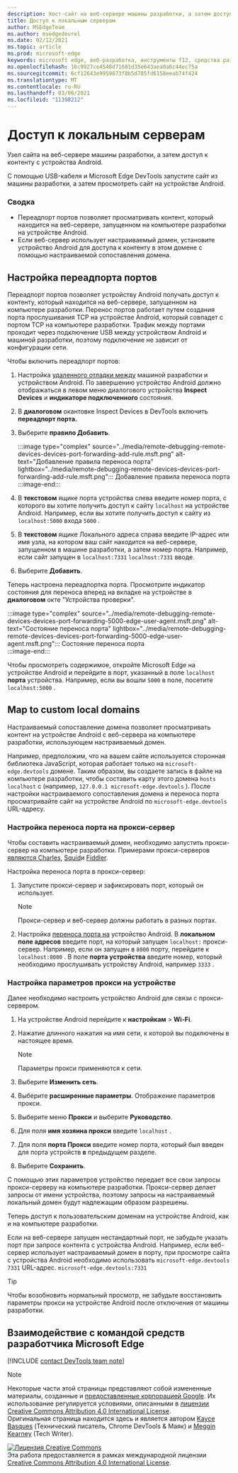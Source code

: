 ```yaml
---
description: Хост-сайт на веб-сервере машины разработки, а затем доступ к контенту с устройства Android.
title: Доступ к локальным серверам
author: MSEdgeTeam
ms.author: msedgedevrel
ms.date: 02/12/2021
ms.topic: article
ms.prod: microsoft-edge
keywords: microsoft edge, веб-разработка, инструменты f12, средства разработчика
ms.openlocfilehash: 16c9927ce4548d71681d35e643aea0a6c44ec75a
ms.sourcegitcommit: 6cf12643e9959873f8b5d785fd6158eeab74f424
ms.translationtype: MT
ms.contentlocale: ru-RU
ms.lasthandoff: 03/06/2021
ms.locfileid: "11398212"
---
```

<!-- Copyright Kayce Basques 

   Licensed under the Apache License, Version 2.0 (the "License");
   you may not use this file except in compliance with the License.
   You may obtain a copy of the License at

       https://www.apache.org/licenses/LICENSE-2.0

   Unless required by applicable law or agreed to in writing, software
   distributed under the License is distributed on an "AS IS" BASIS,
   WITHOUT WARRANTIES OR CONDITIONS OF ANY KIND, either express or implied.
   See the License for the specific language governing permissions and
   limitations under the License.  -->  

# <a name="access-local-servers"></a>Доступ к локальным серверам  

Узел сайта на веб-сервере машины разработки, а затем доступ к контенту с устройства Android.  

С помощью USB-кабеля и Microsoft Edge DevTools запустите сайт из машины разработки, а затем просмотреть сайт на устройстве Android.  

### <a name="summary"></a>Сводка  

*   Переадпорт портов позволяет просматривать контент, который находится на веб-сервере, запущенном на компьютере разработки на устройстве Android.  
*   Если веб-сервер использует настраиваемый домен, установите устройство Android для доступа к контенту в этом домене с помощью настраиваемой сопоставления домена.  

## <a name="set-up-port-forwarding"></a>Настройка переадпорта портов  

Переадпорт портов позволяет устройству Android получать доступ к контенту, который находится на веб-сервере, запущенном на компьютере разработки.  Перенос портов работает путем создания порта прослушивания TCP на устройстве Android, который совпадет с портом TCP на компьютере разработки.  Трафик между портами проходит через подключение USB между устройством Android и машиной разработки, поэтому подключение не зависит от конфигурации сети.  

Чтобы включить переадпорт портов:  

1.  Настройка [удаленного отладки между][RemoteDebuggingGettingStarted] машиной разработки и устройством Android.  По завершению устройство Android должно отображаться в левом меню диалогового устройства **Inspect Devices** и **индикаторе подключенного** состояния.  
1.  В **диалоговом** окантовке Inspect Devices в DevTools включить **переадпорт порта.**  
1.  Выберите **правило Добавить**.  
    
    :::image type="complex" source="../media/remote-debugging-remote-devices-devices-port-forwarding-add-rule.msft.png" alt-text="Добавление правила переноса порта" lightbox="../media/remote-debugging-remote-devices-devices-port-forwarding-add-rule.msft.png":::
       Добавление правила переноса порта  
    :::image-end:::  
    
1.  В **текстовом** ящике порта устройства слева введите номер порта, с которого вы хотите получить доступ к сайту `localhost` на устройстве Android.  Например, если вы хотите получить доступ к сайту из `localhost:5000` входа `5000` .  
1.  В **текстовом** ящике Локального адреса справа введите IP-адрес или имя узла, на котором ваш сайт находится на веб-сервере, запущенном в машине разработки, а затем номер порта.  Например, если сайт запущен в `localhost:7331` `localhost:7331` вводе.  
1.  Выберите **Добавить**.  
    
Теперь настроена переадпортка порта.  Просмотрите индикатор состояния для переноса вперед на вкладке на устройстве в **диалоговом** окте "Устройства проверки".  

:::image type="complex" source="../media/remote-debugging-remote-devices-devices-port-forwarding-5000-edge-user-agent.msft.png" alt-text="Состояние переноса порта" lightbox="../media/remote-debugging-remote-devices-devices-port-forwarding-5000-edge-user-agent.msft.png":::
   Состояние переноса порта  
:::image-end:::  

Чтобы просмотреть содержимое, откройте Microsoft Edge на устройстве Android и перейдите в порт, указанный в поле `localhost` **порта** устройства.  Например, если вы вошли `5000` в поле, посетите `localhost:5000` .  

## <a name="map-to-custom-local-domains"></a>Map to custom local domains  

Настраиваемый сопоставление домена позволяет просматривать контент на устройстве Android с веб-сервера на компьютере разработки, использующем настраиваемый домен.  

Например, предположим, что на вашем сайте используется сторонная библиотека JavaScript, которая работает только на `microsoft-edge.devtools` домене.  Таким образом, вы создаете запись в файле на компьютере разработки, чтобы составить карту этого домена `hosts` `localhost` с \(например, `127.0.0.1 microsoft-edge.devtools` \).  После настройки настраиваемого сопоставления домена и переноса порта просматривайте сайт на устройстве Android по `microsoft-edge.devtools` URL-адресу.  

### <a name="set-up-port-forwarding-to-proxy-server"></a>Настройка переноса порта на прокси-сервер  

Чтобы составить настраиваемый домен, необходимо запустить прокси-сервер на компьютере разработки.  Примерами прокси-серверов [являются Charles,][CharlesWebDebuggingProxy] [Squid][SquidOptimisingWebDelivery]и [Fiddler][FiddlerWebDebuggingProxy].  

Настройка переноса порта в прокси-сервер:  

1.  Запустите прокси-сервер и зафиксировать порт, который он использует.  
    
    > [!NOTE]
    > Прокси-сервер и веб-сервер должны работать в разных портах.  
    
1.  Настройка [переноса порта на](#set-up-port-forwarding) устройство Android.  В **локальном поле адресов** введите порт, на который запущен `localhost:` прокси-сервер.  Например, если он запущен в `8000` порту, перейдите к `localhost:8000` .  В поле **порта устройства** введите номер, который необходимо прослушивать устройству Android, например `3333` .  
    
### <a name="configure-proxy-settings-on-your-device"></a>Настройка параметров прокси на устройстве  

Далее необходимо настроить устройство Android для связи с прокси-сервером.  

1.  На устройстве Android перейдите к **настройкам**  >  **Wi-Fi**.  
1.  Нажатие длинного нажатия на имя сети, к которой вы подключены в настоящее время.  
    
    > [!NOTE]
    > Параметры прокси применяются к сети.  
    
1.  Выберите **Изменить сеть**.  
1.  Выберите **расширенные параметры**.  Отображение параметров прокси.  
1.  Выберите меню **Прокси** и выберите **Руководство**.  
1.  Для поля **имя хозяина прокси** введите `localhost` .  
1.  Для поля **порта Прокси** введите номер порта, который был введен для порта устройств **в** предыдущем разделе.  
1.  Выберите **Сохранить**.  
    
С помощью этих параметров устройство передает все свои запросы прокси-серверу на компьютере разработки.  Прокси-сервер делает запросы от имени устройства, поэтому запросы на настраиваемый локальный домен будут надлежащим образом разрешены.  

Теперь доступ к пользовательским доменам на устройстве Android, как и на компьютере разработки.  

Если на веб-сервере запущен нестандартный порт, не забудьте указать порт при запросе контента с устройства Android.  Например, если веб-сервер использует настраиваемый домен в порту, при просмотре сайта с устройства Android необходимо использовать `microsoft-edge.devtools` `7331` URL-адрес. `microsoft-edge.devtools:7331`  

> [!TIP]
> Чтобы возобновить нормальный просмотр, не забудьте восстановить параметры прокси на устройстве Android после отключения от машины разработки.  

## <a name="getting-in-touch-with-the-microsoft-edge-devtools-team"></a>Взаимодействие с командой средств разработчика Microsoft Edge  

[!INCLUDE [contact DevTools team note](../includes/contact-devtools-team-note.md)]  

<!-- links -->  

[RemoteDebuggingGettingStarted]: ./index.md "Начало работы с удаленной отладки устройств Android | Документы Майкрософт"  

[CharlesWebDebuggingProxy]: https://www.charlesproxy.com "Прокси-сервер веб-отладки Charles"  

[SquidOptimisingWebDelivery]: https://www.squid-cache.org "squid : Оптимизация веб-доставки"  

[FiddlerWebDebuggingProxy]: https://www.telerik.com/fiddler "Fiddler — бесплатный прокси-сервер отладки веб-сайтов"  

> [!NOTE]
> Некоторые части этой страницы представляют собой измененные материалы, созданные и [предоставленные корпорацией Google][GoogleSitePolicies]. Их использование регулируется условиями, описанными в [лицензии Creative Commons Attribution 4.0 International License][CCA4IL].  
> Оригинальная страница [](https://developers.google.com/web/tools/chrome-devtools/remote-debugging/local-server) находится здесь и является автором [Kayce Basques][KayceBasques] \(Технический писатель, Chrome DevTools \& Маяк\) и [Meggin Kearney][MegginKearney] \(Tech Writer\).  

[![Лицензия Creative Commons][CCby4Image]][CCA4IL]  
Эта работа предоставляется в рамках международной лицензии [Creative Commons Attribution 4.0 International License][CCA4IL].  

[CCA4IL]: https://creativecommons.org/licenses/by/4.0  
[CCby4Image]: https://i.creativecommons.org/l/by/4.0/88x31.png  
[GoogleSitePolicies]: https://developers.google.com/terms/site-policies  
[KayceBasques]: https://developers.google.com/web/resources/contributors/kaycebasques  
[MegginKearney]: https://developers.google.com/web/resources/contributors/megginkearney  
